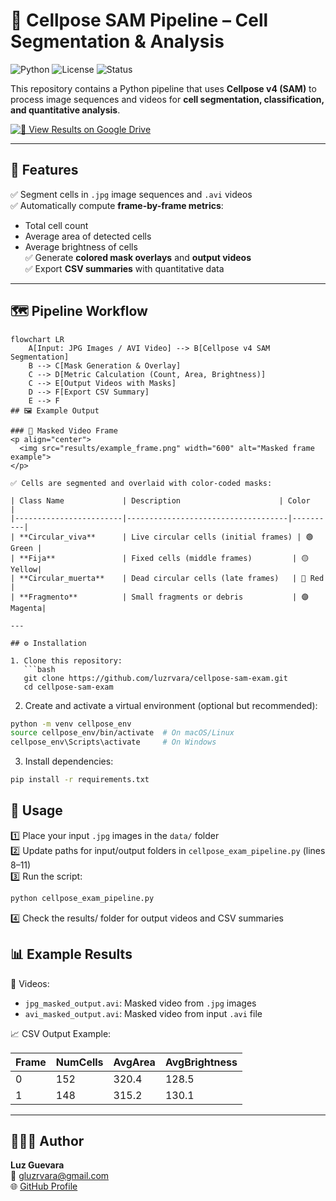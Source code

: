 # 🧬 Cellpose SAM Pipeline – Cell Segmentation & Analysis

![Python](https://img.shields.io/badge/Python-3.8%2B-blue?logo=python) ![License](https://img.shields.io/badge/license-MIT-green) ![Status](https://img.shields.io/badge/status-active-brightgreen)

This repository contains a Python pipeline that uses **Cellpose v4 (SAM)** to process image sequences and videos for **cell segmentation, classification, and quantitative analysis**.

[![🔗 View Results on Google Drive](https://img.shields.io/badge/🔗%20View%20Results-Google%20Drive-blue?logo=google-drive)](https://drive.google.com/drive/folders/1i8w17uhnUv0pBY_HZ32-bCUXai5-dcO-?usp=share_link)

---

## 🚀 Features

✅ Segment cells in `.jpg` image sequences and `.avi` videos  
✅ Automatically compute **frame-by-frame metrics**:  
- Total cell count  
- Average area of detected cells  
- Average brightness of cells  
✅ Generate **colored mask overlays** and **output videos**  
✅ Export **CSV summaries** with quantitative data

---

## 🗺️ Pipeline Workflow

```mermaid
flowchart LR
    A[Input: JPG Images / AVI Video] --> B[Cellpose v4 SAM Segmentation]
    B --> C[Mask Generation & Overlay]
    C --> D[Metric Calculation (Count, Area, Brightness)]
    C --> E[Output Videos with Masks]
    D --> F[Export CSV Summary]
    E --> F
## 🖼️ Example Output

### 🎥 Masked Video Frame
<p align="center">
  <img src="results/example_frame.png" width="600" alt="Masked frame example">
</p>

✅ Cells are segmented and overlaid with color-coded masks:  

| Class Name             | Description                      | Color    |
|------------------------|------------------------------------|----------|
| **Circular_viva**      | Live circular cells (initial frames) | 🟢 Green |
| **Fija**               | Fixed cells (middle frames)         | 🟡 Yellow|
| **Circular_muerta**    | Dead circular cells (late frames)   | 🔴 Red   |
| **Fragmento**          | Small fragments or debris           | 🟣 Magenta|

---

## ⚙️ Installation

1. Clone this repository:
   ```bash
   git clone https://github.com/luzrvara/cellpose-sam-exam.git
   cd cellpose-sam-exam
```
2. Create and activate a virtual environment (optional but recommended):
```bash
python -m venv cellpose_env
source cellpose_env/bin/activate  # On macOS/Linux
cellpose_env\Scripts\activate     # On Windows
```
3. Install dependencies:
```bash
pip install -r requirements.txt
```
## 📝 Usage

1️⃣ Place your input `.jpg` images in the `data/` folder  
2️⃣ Update paths for input/output folders in `cellpose_exam_pipeline.py` (lines 8–11)  
3️⃣ Run the script:

```bash
python cellpose_exam_pipeline.py
```
4️⃣ Check the results/ folder for output videos and CSV summaries

## 📊 Example Results

🎥 Videos:

- `jpg_masked_output.avi`: Masked video from `.jpg` images  
- `avi_masked_output.avi`: Masked video from input `.avi` file

📈 CSV Output Example:

| Frame | NumCells | AvgArea | AvgBrightness |
|-------|----------|---------|---------------|
| 0     | 152      | 320.4   | 128.5         |
| 1     | 148      | 315.2   | 130.1         |

---

## 👩🏻‍💻 Author

**Luz Guevara**  
📧 gluzrvara@gmail.com  
🌐 [GitHub Profile](https://github.com/luzrvara)
